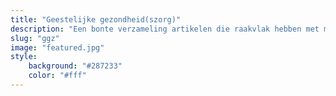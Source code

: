 ```yaml
---
title: "Geestelijke gezondheid(szorg)"
description: "Een bonte verzameling artikelen die raakvlak hebben met mijn werkgeld, de de geestelijke gezondheidszorg."
slug: "ggz"
image: "featured.jpg"
style:
    background: "#287233"
    color: "#fff"
---
```

